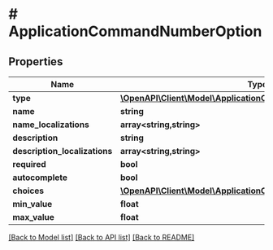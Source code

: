 # # ApplicationCommandNumberOption

## Properties

Name | Type | Description | Notes
------------ | ------------- | ------------- | -------------
**type** | [**\OpenAPI\Client\Model\ApplicationCommandOptionType**](ApplicationCommandOptionType.md) |  |
**name** | **string** |  |
**name_localizations** | **array<string,string>** |  | [optional]
**description** | **string** |  |
**description_localizations** | **array<string,string>** |  | [optional]
**required** | **bool** |  | [optional]
**autocomplete** | **bool** |  | [optional]
**choices** | [**\OpenAPI\Client\Model\ApplicationCommandOptionNumberChoice[]**](ApplicationCommandOptionNumberChoice.md) |  | [optional]
**min_value** | **float** |  | [optional]
**max_value** | **float** |  | [optional]

[[Back to Model list]](../../README.md#models) [[Back to API list]](../../README.md#endpoints) [[Back to README]](../../README.md)
